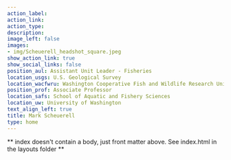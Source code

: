 ```yaml
---
action_label: 
action_link: 
action_type: 
description: 
image_left: false
images:
- img/Scheuerell_headshot_square.jpeg
show_action_link: true
show_social_links: false
position_aul: Assistant Unit Leader - Fisheries
location_usgs: U.S. Geological Survey
location_wacfwru: Washington Cooperative Fish and Wildlife Research Unit
position_prof: Associate Professor
location_safs: School of Aquatic and Fishery Sciences
location_uw: University of Washington
text_align_left: true
title: Mark Scheuerell
type: home
---
```


** index doesn't contain a body, just front matter above.
See index.html in the layouts folder **
